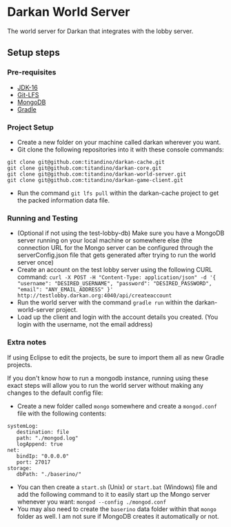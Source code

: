 # Darkan World Server
The world server for Darkan that integrates with the lobby server.

## Setup steps

### Pre-requisites
- [JDK-16](https://www.oracle.com/java/technologies/javase-jdk16-downloads.html)
- [Git-LFS](https://git-lfs.github.com/ "Git-LFS")
- [MongoDB](https://docs.mongodb.com/manual/installation/ "MongoDB")
- [Gradle](https://gradle.org/install/ "Gradle")

### Project Setup
- Create a new folder on your machine called darkan wherever you want.
- Git clone the following repositories into it with these console commands:
```
git clone git@github.com:titandino/darkan-cache.git
git clone git@github.com:titandino/darkan-core.git
git clone git@github.com:titandino/darkan-world-server.git
git clone git@github.com:titandino/darkan-game-client.git
```
- Run the command `git lfs pull` within the darkan-cache project to get the packed information data file.

### Running and Testing
- (Optional if not using the test-lobby-db) Make sure you have a MongoDB server running on your local machine or somewhere else (the connection URL for the Mongo server can be configured through the serverConfig.json file that gets generated after trying to run the world server once)
- Create an account on the test lobby server using the following CURL command:
`curl -X POST -H "Content-Type: application/json" -d '{ "username": "DESIRED_USERNAME", "password": "DESIRED_PASSWORD", "email": "ANY_EMAIL_ADDRESS" }' http://testlobby.darkan.org:4040/api/createaccount`
- Run the world server with the command `gradle run` within the darkan-world-server project.
- Load up the client and login with the account details you created. (You login with the username, not the email address)

### Extra notes
If using Eclipse to edit the projects, be sure to import them all as new Gradle projects.

If you don't know how to run a mongodb instance, running using these exact steps will allow you to run the world server without making any changes to the default config file:
- Create a new folder called `mongo` somewhere and create a `mongod.conf` file with the following contents:
```
systemLog:
   destination: file
   path: "./mongod.log"
   logAppend: true
net:
   bindIp: "0.0.0.0"
   port: 27017
storage:
   dbPath: "./baserino/"
```

- You can then create a `start.sh` (Unix) or `start.bat` (Windows) file and add the following command to it to easily start up the Mongo server whenever you want:
 `mongod --config ./mongod.conf`
- You may also need to create the `baserino` data folder within that `mongo` folder as well. I am not sure if MongoDB creates it automatically or not.
